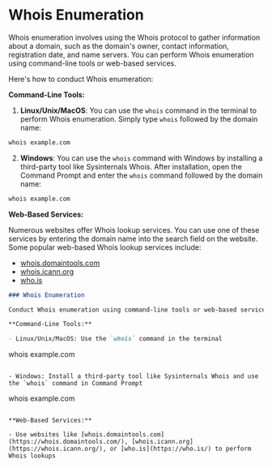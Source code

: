# Whois Enumeration

Whois enumeration involves using the Whois protocol to gather information about a domain, such as the domain's owner, contact information, registration date, and name servers. You can perform Whois enumeration using command-line tools or web-based services.

Here's how to conduct Whois enumeration:

**Command-Line Tools:**

1. **Linux/Unix/MacOS**: You can use the `whois` command in the terminal to perform Whois enumeration. Simply type `whois` followed by the domain name:

```markdown
whois example.com
```

2. **Windows**: You can use the `whois` command with Windows by installing a third-party tool like Sysinternals Whois. After installation, open the Command Prompt and enter the `whois` command followed by the domain name:

```markdown
whois example.com
```

**Web-Based Services:**

Numerous websites offer Whois lookup services. You can use one of these services by entering the domain name into the search field on the website. Some popular web-based Whois lookup services include:

- [whois.domaintools.com](https://whois.domaintools.com/)
- [whois.icann.org](https://whois.icann.org/)
- [who.is](https://who.is/)

```markdown
### Whois Enumeration

Conduct Whois enumeration using command-line tools or web-based services:

**Command-Line Tools:**

- Linux/Unix/MacOS: Use the `whois` command in the terminal
  ```
  whois example.com
  ```

- Windows: Install a third-party tool like Sysinternals Whois and use the `whois` command in Command Prompt
  ```
  whois example.com
  ```

**Web-Based Services:**

- Use websites like [whois.domaintools.com](https://whois.domaintools.com/), [whois.icann.org](https://whois.icann.org/), or [who.is](https://who.is/) to perform Whois lookups
```

